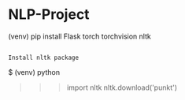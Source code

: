 # NLP-Project
(venv) pip install Flask torch torchvision nltk
```

Install nltk package

```
$ (venv) python
>>> import nltk
>>> nltk.download('punkt')
```

